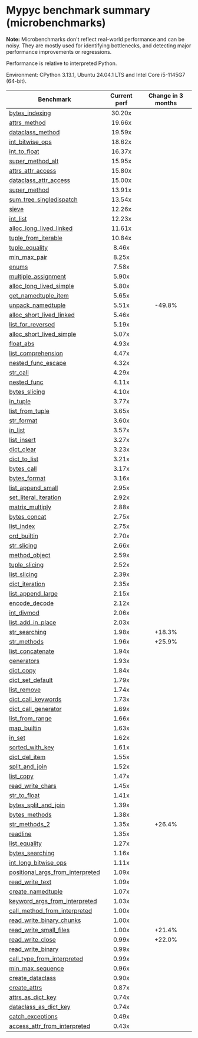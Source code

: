 # Mypyc benchmark summary (microbenchmarks)

**Note:** Microbenchmarks don't reflect real-world performance and can be noisy.
           They are mostly used for identifying bottlenecks, and detecting major performance
           improvements or regressions.

Performance is relative to interpreted Python.

Environment: CPython 3.13.1, Ubuntu 24.04.1 LTS and Intel Core i5-1145G7 (64-bit).

| Benchmark | Current perf | Change in 3 months |
| --- | :---: | :---: |
| [bytes_indexing](benchmarks/bytes_indexing.md) | 30.20x |  |
| [attrs_method](benchmarks/attrs_method.md) | 19.66x |  |
| [dataclass_method](benchmarks/dataclass_method.md) | 19.59x |  |
| [int_bitwise_ops](benchmarks/int_bitwise_ops.md) | 18.62x |  |
| [int_to_float](benchmarks/int_to_float.md) | 16.37x |  |
| [super_method_alt](benchmarks/super_method_alt.md) | 15.95x |  |
| [attrs_attr_access](benchmarks/attrs_attr_access.md) | 15.80x |  |
| [dataclass_attr_access](benchmarks/dataclass_attr_access.md) | 15.00x |  |
| [super_method](benchmarks/super_method.md) | 13.91x |  |
| [sum_tree_singledispatch](benchmarks/sum_tree_singledispatch.md) | 13.54x |  |
| [sieve](benchmarks/sieve.md) | 12.26x |  |
| [int_list](benchmarks/int_list.md) | 12.23x |  |
| [alloc_long_lived_linked](benchmarks/alloc_long_lived_linked.md) | 11.61x |  |
| [tuple_from_iterable](benchmarks/tuple_from_iterable.md) | 10.84x |  |
| [tuple_equality](benchmarks/tuple_equality.md) | 8.46x |  |
| [min_max_pair](benchmarks/min_max_pair.md) | 8.25x |  |
| [enums](benchmarks/enums.md) | 7.58x |  |
| [multiple_assignment](benchmarks/multiple_assignment.md) | 5.90x |  |
| [alloc_long_lived_simple](benchmarks/alloc_long_lived_simple.md) | 5.80x |  |
| [get_namedtuple_item](benchmarks/get_namedtuple_item.md) | 5.65x |  |
| [unpack_namedtuple](benchmarks/unpack_namedtuple.md) | 5.51x | -49.8% |
| [alloc_short_lived_linked](benchmarks/alloc_short_lived_linked.md) | 5.46x |  |
| [list_for_reversed](benchmarks/list_for_reversed.md) | 5.19x |  |
| [alloc_short_lived_simple](benchmarks/alloc_short_lived_simple.md) | 5.07x |  |
| [float_abs](benchmarks/float_abs.md) | 4.93x |  |
| [list_comprehension](benchmarks/list_comprehension.md) | 4.47x |  |
| [nested_func_escape](benchmarks/nested_func_escape.md) | 4.32x |  |
| [str_call](benchmarks/str_call.md) | 4.29x |  |
| [nested_func](benchmarks/nested_func.md) | 4.11x |  |
| [bytes_slicing](benchmarks/bytes_slicing.md) | 4.10x |  |
| [in_tuple](benchmarks/in_tuple.md) | 3.77x |  |
| [list_from_tuple](benchmarks/list_from_tuple.md) | 3.65x |  |
| [str_format](benchmarks/str_format.md) | 3.60x |  |
| [in_list](benchmarks/in_list.md) | 3.57x |  |
| [list_insert](benchmarks/list_insert.md) | 3.27x |  |
| [dict_clear](benchmarks/dict_clear.md) | 3.23x |  |
| [dict_to_list](benchmarks/dict_to_list.md) | 3.21x |  |
| [bytes_call](benchmarks/bytes_call.md) | 3.17x |  |
| [bytes_format](benchmarks/bytes_format.md) | 3.16x |  |
| [list_append_small](benchmarks/list_append_small.md) | 2.95x |  |
| [set_literal_iteration](benchmarks/set_literal_iteration.md) | 2.92x |  |
| [matrix_multiply](benchmarks/matrix_multiply.md) | 2.88x |  |
| [bytes_concat](benchmarks/bytes_concat.md) | 2.75x |  |
| [list_index](benchmarks/list_index.md) | 2.75x |  |
| [ord_builtin](benchmarks/ord_builtin.md) | 2.70x |  |
| [str_slicing](benchmarks/str_slicing.md) | 2.66x |  |
| [method_object](benchmarks/method_object.md) | 2.59x |  |
| [tuple_slicing](benchmarks/tuple_slicing.md) | 2.52x |  |
| [list_slicing](benchmarks/list_slicing.md) | 2.39x |  |
| [dict_iteration](benchmarks/dict_iteration.md) | 2.35x |  |
| [list_append_large](benchmarks/list_append_large.md) | 2.15x |  |
| [encode_decode](benchmarks/encode_decode.md) | 2.12x |  |
| [int_divmod](benchmarks/int_divmod.md) | 2.06x |  |
| [list_add_in_place](benchmarks/list_add_in_place.md) | 2.03x |  |
| [str_searching](benchmarks/str_searching.md) | 1.98x | +18.3% |
| [str_methods](benchmarks/str_methods.md) | 1.96x | +25.9% |
| [list_concatenate](benchmarks/list_concatenate.md) | 1.94x |  |
| [generators](benchmarks/generators.md) | 1.93x |  |
| [dict_copy](benchmarks/dict_copy.md) | 1.84x |  |
| [dict_set_default](benchmarks/dict_set_default.md) | 1.79x |  |
| [list_remove](benchmarks/list_remove.md) | 1.74x |  |
| [dict_call_keywords](benchmarks/dict_call_keywords.md) | 1.73x |  |
| [dict_call_generator](benchmarks/dict_call_generator.md) | 1.69x |  |
| [list_from_range](benchmarks/list_from_range.md) | 1.66x |  |
| [map_builtin](benchmarks/map_builtin.md) | 1.63x |  |
| [in_set](benchmarks/in_set.md) | 1.62x |  |
| [sorted_with_key](benchmarks/sorted_with_key.md) | 1.61x |  |
| [dict_del_item](benchmarks/dict_del_item.md) | 1.55x |  |
| [split_and_join](benchmarks/split_and_join.md) | 1.52x |  |
| [list_copy](benchmarks/list_copy.md) | 1.47x |  |
| [read_write_chars](benchmarks/read_write_chars.md) | 1.45x |  |
| [str_to_float](benchmarks/str_to_float.md) | 1.41x |  |
| [bytes_split_and_join](benchmarks/bytes_split_and_join.md) | 1.39x |  |
| [bytes_methods](benchmarks/bytes_methods.md) | 1.38x |  |
| [str_methods_2](benchmarks/str_methods_2.md) | 1.35x | +26.4% |
| [readline](benchmarks/readline.md) | 1.35x |  |
| [list_equality](benchmarks/list_equality.md) | 1.27x |  |
| [bytes_searching](benchmarks/bytes_searching.md) | 1.16x |  |
| [int_long_bitwise_ops](benchmarks/int_long_bitwise_ops.md) | 1.11x |  |
| [positional_args_from_interpreted](benchmarks/positional_args_from_interpreted.md) | 1.09x |  |
| [read_write_text](benchmarks/read_write_text.md) | 1.09x |  |
| [create_namedtuple](benchmarks/create_namedtuple.md) | 1.07x |  |
| [keyword_args_from_interpreted](benchmarks/keyword_args_from_interpreted.md) | 1.03x |  |
| [call_method_from_interpreted](benchmarks/call_method_from_interpreted.md) | 1.00x |  |
| [read_write_binary_chunks](benchmarks/read_write_binary_chunks.md) | 1.00x |  |
| [read_write_small_files](benchmarks/read_write_small_files.md) | 1.00x | +21.4% |
| [read_write_close](benchmarks/read_write_close.md) | 0.99x | +22.0% |
| [read_write_binary](benchmarks/read_write_binary.md) | 0.99x |  |
| [call_type_from_interpreted](benchmarks/call_type_from_interpreted.md) | 0.99x |  |
| [min_max_sequence](benchmarks/min_max_sequence.md) | 0.96x |  |
| [create_dataclass](benchmarks/create_dataclass.md) | 0.90x |  |
| [create_attrs](benchmarks/create_attrs.md) | 0.87x |  |
| [attrs_as_dict_key](benchmarks/attrs_as_dict_key.md) | 0.74x |  |
| [dataclass_as_dict_key](benchmarks/dataclass_as_dict_key.md) | 0.74x |  |
| [catch_exceptions](benchmarks/catch_exceptions.md) | 0.49x |  |
| [access_attr_from_interpreted](benchmarks/access_attr_from_interpreted.md) | 0.43x |  |
